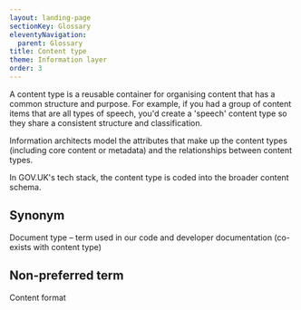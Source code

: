 ```yaml
---
layout: landing-page
sectionKey: Glossary
eleventyNavigation:
  parent: Glossary
title: Content type
theme: Information layer
order: 3
---
```

A content type is a reusable container for organising content that has a common structure and purpose. For example, if you had a group of content items that are all types of speech, you'd create a 'speech' content type so they share a consistent structure and classification.

Information architects model the attributes that make up the content types (including core content or metadata) and the relationships between content types.

In GOV.UK's tech stack, the content type is coded into the broader content schema.

## Synonym 

Document type – term used in our code and developer documentation (co-exists with content type)

## Non-preferred term

Content format
